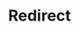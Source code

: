 ﻿---
layout: src/layouts/Redirect.astro
title: Redirect
redirect: https://octopus.com/docs/packaging-applications/build-servers/index
pubDate:  2023-01-01
navSearch: false
navSitemap: false
navMenu: false
---
